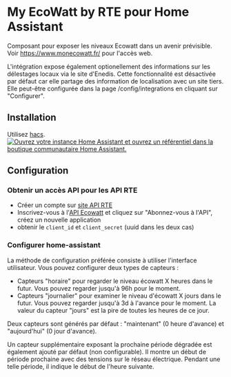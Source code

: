 # My EcoWatt by RTE pour Home Assistant

Composant pour exposer les niveaux Ecowatt dans un avenir prévisible. Voir https://www.monecowatt.fr/ pour l'accès web.

L'intégration expose également optionellement des informations sur les délestages locaux via le site d'Enedis.
Cette fonctionnalité est désactivée par défaut car elle partage des information de localisation avec un site tiers. Elle peut-être configurée dans la page /config/integrations en cliquant sur "Configurer".

## Installation

Utilisez [hacs](https://hacs.xyz/).
[![Ouvrez votre instance Home Assistant et ouvrez un référentiel dans la boutique communautaire Home Assistant.](https://my.home-assistant.io/badges/hacs_repository.svg)](https://my.home-assistant.io/redirect/hacs_repository/?owner=kamaradclimber&repository=rte-ecowatt&category=integration)

## Configuration

### Obtenir un accès API pour les API RTE

- Créer un compte sur [site API RTE](https://data.rte-france.com/web/guest)
- Inscrivez-vous à l'[API Ecowatt](https://data.rte-france.com/catalog/-/api/consumption/Ecowatt/v4.0) et cliquez sur "Abonnez-vous à l'API", créez un nouvelle application
- obtenir le `client_id` et `client_secret` (uuid dans les deux cas)

### Configurer home-assistant

La méthode de configuration préférée consiste à utiliser l'interface utilisateur.
Vous pouvez configurer deux types de capteurs :
- Capteurs "horaire" pour regarder le niveau écowatt X heures dans le futur. Vous pouvez regarder jusqu'à 96h pour le moment.
- Capteurs "journalier" pour examiner le niveau d'écowatt X jours dans le futur. Vous pouvez regarder jusqu'à 3d à l'avance pour le moment. La valeur du capteur "jours" est la pire de toutes les heures de ce jour.

Deux capteurs sont générés par défaut : "maintenant" (0 heure d'avance) et "aujourd'hui" (0 jour d'avance).

Un capteur supplémentaire exposant la prochaine période dégradée est également ajouté par défaut (non configurable). Il montre un début de période prochaine avec des tensions sur le réseau électrique. Pendant une telle période, il indique le début de l'heure suivante.
